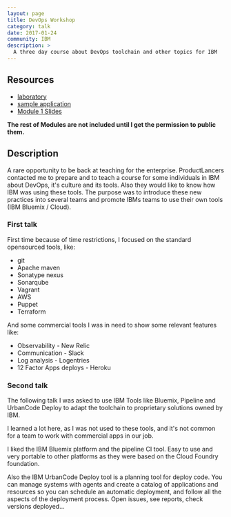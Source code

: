 ```yaml
---
layout: page
title: DevOps Workshop
category: talk
date: 2017-01-24
community: IBM
description: >
  A three day course about DevOps toolchain and other topics for IBM
---
```


## Resources

* [laboratory](https://github.com/devops-studentXX/lab02)
* [sample application](https://github.com/devops-studentXX/myapp)
* [Module 1 Slides](https://docs.google.com/presentation/d/1IKyQXrnX-wlkywpBcmjGoBccx5nxV9kS9CkqCVQri44/edit?usp=sharing)

__The rest of Modules are not included until I get the permission to public them.__

## Description

A rare opportunity to be back at teaching for the enterprise.  ProductLancers
 contacted me to prepare and to teach a course for some individuals in IBM 
 about DevOps, it's culture and its tools.  Also they would like to know how 
 IBM was using these tools.  The purpose was to introduce these new practices 
 into several teams and promote IBMs teams to use their own tools 
 (IBM Bluemix / Cloud).

### First talk

First time because of time restrictions, I focused on the standard opensourced
 tools, like:

* git
* Apache maven
* Sonatype nexus
* Sonarqube
* Vagrant
* AWS
* Puppet
* Terraform

And some commercial tools I was in need to show some relevant features like:

* Observability - New Relic
* Communication - Slack
* Log analysis  - Logentries
* 12 Factor Apps deploys - Heroku

### Second talk

The following talk I was asked to use IBM Tools like Bluemix, Pipeline and
 UrbanCode Deploy to adapt the toolchain to proprietary solutions owned by
 IBM.

I learned a lot here, as I was not used to these tools, and it's not common
 for a team to work with commercial apps in our job.

I liked the IBM Bluemix platform and the pipeline CI tool.  Easy to use and very
 portable to other platforms as they were based on the Cloud Foundry foundation.

Also the IBM UrbanCode Deploy tool is a planning tool for deploy code.  You can
 manage systems with agents and create a catalog of applications and resources
 so you can schedule an automatic deployment, and follow all the aspects of the
 deployment process.  Open issues, see reports, check versions deployed...


